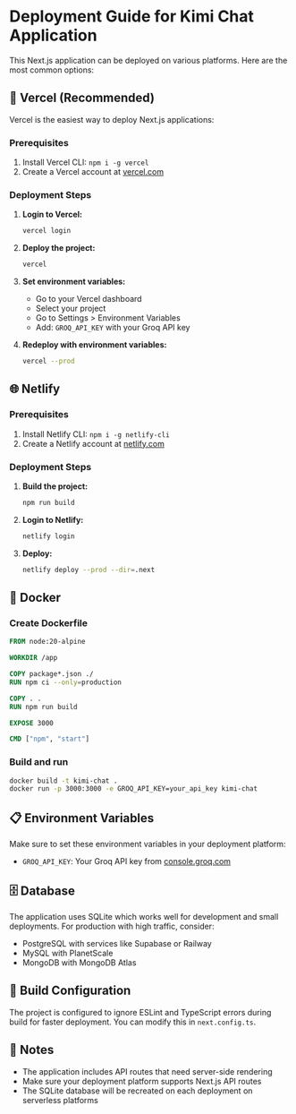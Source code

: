 # Deployment Guide for Kimi Chat Application

This Next.js application can be deployed on various platforms. Here are the most common options:

## 🚀 Vercel (Recommended)

Vercel is the easiest way to deploy Next.js applications:

### Prerequisites
1. Install Vercel CLI: `npm i -g vercel`
2. Create a Vercel account at [vercel.com](https://vercel.com)

### Deployment Steps
1. **Login to Vercel:**
   ```bash
   vercel login
   ```

2. **Deploy the project:**
   ```bash
   vercel
   ```

3. **Set environment variables:**
   - Go to your Vercel dashboard
   - Select your project
   - Go to Settings > Environment Variables
   - Add: `GROQ_API_KEY` with your Groq API key

4. **Redeploy with environment variables:**
   ```bash
   vercel --prod
   ```

## 🌐 Netlify

### Prerequisites
1. Install Netlify CLI: `npm i -g netlify-cli`
2. Create a Netlify account at [netlify.com](https://netlify.com)

### Deployment Steps
1. **Build the project:**
   ```bash
   npm run build
   ```

2. **Login to Netlify:**
   ```bash
   netlify login
   ```

3. **Deploy:**
   ```bash
   netlify deploy --prod --dir=.next
   ```

## 🐳 Docker

### Create Dockerfile
```dockerfile
FROM node:20-alpine

WORKDIR /app

COPY package*.json ./
RUN npm ci --only=production

COPY . .
RUN npm run build

EXPOSE 3000

CMD ["npm", "start"]
```

### Build and run
```bash
docker build -t kimi-chat .
docker run -p 3000:3000 -e GROQ_API_KEY=your_api_key kimi-chat
```

## 📋 Environment Variables

Make sure to set these environment variables in your deployment platform:

- `GROQ_API_KEY`: Your Groq API key from [console.groq.com](https://console.groq.com/keys)

## 🗄️ Database

The application uses SQLite which works well for development and small deployments. For production with high traffic, consider:

- PostgreSQL with services like Supabase or Railway
- MySQL with PlanetScale
- MongoDB with MongoDB Atlas

## 🔧 Build Configuration

The project is configured to ignore ESLint and TypeScript errors during build for faster deployment. You can modify this in `next.config.ts`.

## 📝 Notes

- The application includes API routes that need server-side rendering
- Make sure your deployment platform supports Next.js API routes
- The SQLite database will be recreated on each deployment on serverless platforms